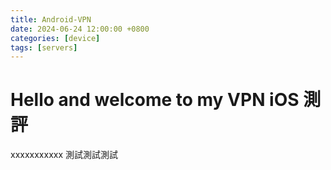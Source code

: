 ```yaml
---
title: Android-VPN
date: 2024-06-24 12:00:00 +0800
categories: [device]
tags: [servers]
---
```


# Hello and welcome to my VPN iOS 測評


xxxxxxxxxxx 測試測試測試